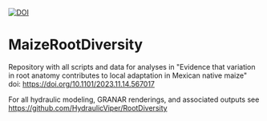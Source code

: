 [![DOI](https://zenodo.org/badge/716248683.svg)](https://zenodo.org/doi/10.5281/zenodo.10631282)

# MaizeRootDiversity
Repository with all scripts and data for analyses in "Evidence that variation in root anatomy contributes to local adaptation in Mexican native maize" doi: https://doi.org/10.1101/2023.11.14.567017

For all hydraulic modeling, GRANAR renderings, and associated outputs see https://github.com/HydraulicViper/RootDiversity 
